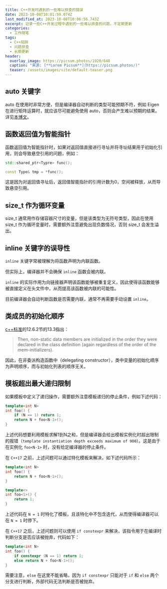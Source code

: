 ```yaml
---
title: C++开发时遇到的一些难以排查的错误
date: 2023-10-08T10:01:59.074Z
last_modified_at: 2023-10-08T10:06:56.743Z
excerpt: 记录一些C++开发过程中遇到的一些难以排查的问题，不定期更新
categories:
  - 工作随笔
tags:
  - C++陷阱
  - 问题排查
  - 长期更新
header:
  overlay_image: https://picsum.photos/1920/640
  caption: "来源: [**Lorem Picsum**](https://picsum.photos/)"
  teaser: /assets/images/site/default-teaser.png
---
```

## auto 关键字

auto 在使用时非常方便，但是编译器自动判断的类型可能预期不符，例如 Eigen 在进行矩阵运算时，就应该尽可能避免使用 auto，否则会产生难以预期的结果。详见[本博文](https://ultcrt.github.io/UltBlog/%E5%B7%A5%E4%BD%9C%E9%9A%8F%E7%AC%94/eigen%E4%B8%AD%E4%BD%BF%E7%94%A8auto%E5%8F%AF%E8%83%BD%E5%AF%BC%E8%87%B4%E7%9A%84%E8%AE%A1%E7%AE%97%E7%BB%93%E6%9E%9C%E9%94%99%E8%AF%AF%E9%97%AE%E9%A2%98/)。

## 函数返回值为智能指针

函数返回值为智能指针时，如果对返回值直接进行寻址并将寻址结果用于初始化引用，则会导致悬空引用的问题，例如：

```c++
std::shared_ptr<Typre> func();

const Type& tmp = *func();
```

这是因为对返回值寻址后，返回值智能指针的引用计数为0，空间被释放，从而导致悬空引用。

## size_t 作为循环变量

size_t 通常用作存储容器尺寸的变量，但是该类型为无符号类型，因此在使用 size_t 作为循环变量时，需要额外注意避免出现负数情况，否则 size_t 会发生溢出。

## inline 关键字的误导性

`inline` 关键字常被理解为将函数声明为内联函数。

但实际上，编译器并不会确保 `inline` 函数会被内联。

`inline` 的实际作用为向链接器声明该函数能够被重复定义，因此使得该函数能够被直接定义在头文件中，从而提高该函数被内联的可能性。

目前编译器会自动判断函数是否需要内联，通常不再需要手动设置 `inline`。

## 类成员的初始化顺序
[c++标准](http://open-std.org/JTC1/SC22/WG21/docs/papers/2016/n4594.pdf)的12.6.2节的13.3指出：
> Then, non-static data members are initialized in the order they were declared in the class definition (again regardless of the order of the mem-initializers).

因此，在非委派构造函数中（delegating constructor），类中变量的初始化顺序为声明顺序，而与初始化列表的顺序无关。

## 模板超出最大递归限制
如果模板中定义了递归操作，需要额外注意模板递归的停止条件，例如下述代码：
```C++
template<int N>
int foo() {
    if (N == 1) return 1;
    return N + foo<N-1>();
}
```
上述代码想要利用模板求解1到N之和，但是编译器会给出模板实例化时超出限制的报错（`template instantiation depth exceeds maximum of 900`）。这是由于在实例化 `foo<N-1>` 时，没有给定编译器的停止条件。

在 `C++17` 之前，上述问题可以通过特化模板来解决，如下述代码所示：
```C++
template<int N>
int foo() {
    return N + foo<N-1>();
}

template<>
int foo<1>() {
    return 1;
}
```
上述代码在 `N = 1` 时特化了模板，且该特化中不包含迭代，从而使得编译器可以在 `N = 1` 时停下。

在 `C++17` 之后，上述问题则可以使用 `if constexpr` 来解决，该指令用于在编译时判断分支是否应该被抛弃，代码如下：
```C++
template<int N>
int foo() {
    if constexpr (N == 1) return 1;
    else return N + foo<N-1>();
}
```
需要注意，`else` 在这里不能省略，因为 `if constexpr` 只能对于 `if` 和 `else` 两个分支进行判断，外部代码无法判断是否被抛弃。